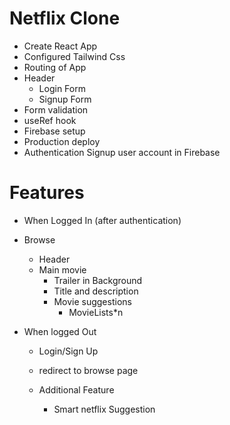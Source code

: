 # Netflix Clone

- Create React App
- Configured Tailwind Css
- Routing of App
- Header
  - Login Form
  - Signup Form
- Form validation
- useRef hook
- Firebase setup
- Production deploy
- Authentication Signup user account in Firebase

# Features

- When Logged In (after authentication)
- Browse

  - Header
  - Main movie
    - Trailer in Background
    - Title and description
    - Movie suggestions
      - MovieLists\*n

- When logged Out

  - Login/Sign Up
  - redirect to browse page

  - Additional Feature
    - Smart netflix Suggestion
